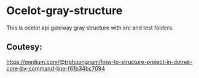 # Ocelot-gray-structure
This is ocelot api gateway gray structure with src and test folders.


## Coutesy:
https://medium.com/@trphuongnam/how-to-structure-project-in-dotnet-core-by-command-line-f61b34bc7094
